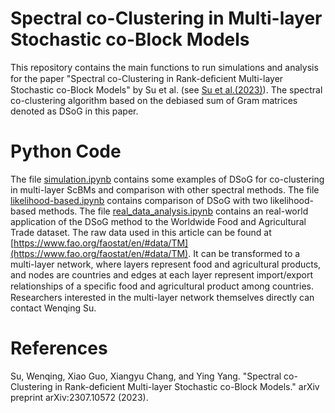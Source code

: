 # Spectral co-Clustering in Multi-layer Stochastic co-Block Models
This repository contains the main functions to run simulations and analysis for the paper "Spectral co-Clustering in Rank-deﬁcient Multi-layer Stochastic co-Block Models" by Su et al. (see [Su et al.(2023)](https://arxiv.org/abs/2307.10572)). The spectral co-clustering algorithm based on the debiased sum of Gram matrices denoted as DSoG in this paper.

# Python Code
The file [simulation.ipynb](simulation.ipynb) contains some examples of DSoG for co-clustering in multi-layer ScBMs and comparison with other spectral methods. The file [likelihood-based.ipynb](likelihood-based.ipynb) contains comparison of DSoG with two likelihood-based methods. The file [real_data_analysis.ipynb](real_data_analysis.ipynb) contains an real-world application of the DSoG method to the Worldwide Food and Agricultural Trade dataset. The raw data used in this article can be found at [https://www.fao.org/faostat/en/#data/TM](https://www.fao.org/faostat/en/#data/TM). It can be transformed to a multi-layer network, where layers represent food and agricultural products, and nodes are countries and edges at each layer represent import/export relationships of a speciﬁc food and agricultural product among countries. Researchers interested in the  multi-layer network themselves directly can contact Wenqing Su.

# References
Su, Wenqing, Xiao Guo, Xiangyu Chang, and Ying Yang. "Spectral co-Clustering in Rank-deficient Multi-layer Stochastic co-Block Models." arXiv preprint arXiv:2307.10572 (2023).

